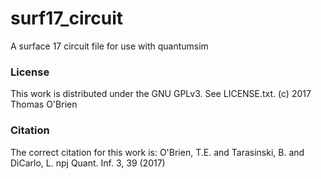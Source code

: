 # surf17_circuit
A surface 17 circuit file for use with quantumsim

### License
This work is distributed under the GNU GPLv3. See LICENSE.txt. (c) 2017 Thomas O'Brien

### Citation
The correct citation for this work is:
O'Brien, T.E. and Tarasinski, B. and DiCarlo, L. npj Quant. Inf. 3, 39 (2017)